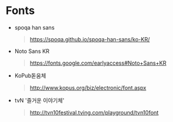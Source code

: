 # Fonts

- spoqa han sans
  > https://spoqa.github.io/spoqa-han-sans/ko-KR/

- Noto Sans KR
  > https://fonts.google.com/earlyaccess#Noto+Sans+KR

- KoPub돋움체
  > http://www.kopus.org/biz/electronic/font.aspx

- tvN '즐거운 이야기체'
  > http://tvn10festival.tving.com/playground/tvn10font
